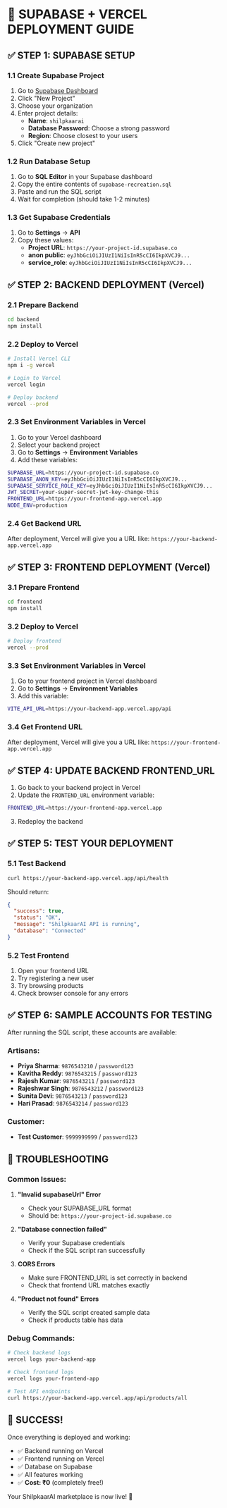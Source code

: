 # 🚀 SUPABASE + VERCEL DEPLOYMENT GUIDE

## ✅ **STEP 1: SUPABASE SETUP**

### 1.1 Create Supabase Project
1. Go to [Supabase Dashboard](https://supabase.com/dashboard)
2. Click "New Project"
3. Choose your organization
4. Enter project details:
   - **Name**: `shilpkaarai`
   - **Database Password**: Choose a strong password
   - **Region**: Choose closest to your users
5. Click "Create new project"

### 1.2 Run Database Setup
1. Go to **SQL Editor** in your Supabase dashboard
2. Copy the entire contents of `supabase-recreation.sql`
3. Paste and run the SQL script
4. Wait for completion (should take 1-2 minutes)

### 1.3 Get Supabase Credentials
1. Go to **Settings** → **API**
2. Copy these values:
   - **Project URL**: `https://your-project-id.supabase.co`
   - **anon public**: `eyJhbGciOiJIUzI1NiIsInR5cCI6IkpXVCJ9...`
   - **service_role**: `eyJhbGciOiJIUzI1NiIsInR5cCI6IkpXVCJ9...`

## ✅ **STEP 2: BACKEND DEPLOYMENT (Vercel)**

### 2.1 Prepare Backend
```bash
cd backend
npm install
```

### 2.2 Deploy to Vercel
```bash
# Install Vercel CLI
npm i -g vercel

# Login to Vercel
vercel login

# Deploy backend
vercel --prod
```

### 2.3 Set Environment Variables in Vercel
1. Go to your Vercel dashboard
2. Select your backend project
3. Go to **Settings** → **Environment Variables**
4. Add these variables:

```bash
SUPABASE_URL=https://your-project-id.supabase.co
SUPABASE_ANON_KEY=eyJhbGciOiJIUzI1NiIsInR5cCI6IkpXVCJ9...
SUPABASE_SERVICE_ROLE_KEY=eyJhbGciOiJIUzI1NiIsInR5cCI6IkpXVCJ9...
JWT_SECRET=your-super-secret-jwt-key-change-this
FRONTEND_URL=https://your-frontend-app.vercel.app
NODE_ENV=production
```

### 2.4 Get Backend URL
After deployment, Vercel will give you a URL like:
`https://your-backend-app.vercel.app`

## ✅ **STEP 3: FRONTEND DEPLOYMENT (Vercel)**

### 3.1 Prepare Frontend
```bash
cd frontend
npm install
```

### 3.2 Deploy to Vercel
```bash
# Deploy frontend
vercel --prod
```

### 3.3 Set Environment Variables in Vercel
1. Go to your frontend project in Vercel dashboard
2. Go to **Settings** → **Environment Variables**
3. Add this variable:

```bash
VITE_API_URL=https://your-backend-app.vercel.app/api
```

### 3.4 Get Frontend URL
After deployment, Vercel will give you a URL like:
`https://your-frontend-app.vercel.app`

## ✅ **STEP 4: UPDATE BACKEND FRONTEND_URL**

1. Go back to your backend project in Vercel
2. Update the `FRONTEND_URL` environment variable:
```bash
FRONTEND_URL=https://your-frontend-app.vercel.app
```
3. Redeploy the backend

## ✅ **STEP 5: TEST YOUR DEPLOYMENT**

### 5.1 Test Backend
```bash
curl https://your-backend-app.vercel.app/api/health
```
Should return:
```json
{
  "success": true,
  "status": "OK",
  "message": "ShilpkaarAI API is running",
  "database": "Connected"
}
```

### 5.2 Test Frontend
1. Open your frontend URL
2. Try registering a new user
3. Try browsing products
4. Check browser console for any errors

## ✅ **STEP 6: SAMPLE ACCOUNTS FOR TESTING**

After running the SQL script, these accounts are available:

### Artisans:
- **Priya Sharma**: `9876543210` / `password123`
- **Kavitha Reddy**: `9876543215` / `password123`
- **Rajesh Kumar**: `9876543211` / `password123`
- **Rajeshwar Singh**: `9876543212` / `password123`
- **Sunita Devi**: `9876543213` / `password123`
- **Hari Prasad**: `9876543214` / `password123`

### Customer:
- **Test Customer**: `9999999999` / `password123`

## 🔧 **TROUBLESHOOTING**

### Common Issues:

1. **"Invalid supabaseUrl" Error**
   - Check your SUPABASE_URL format
   - Should be: `https://your-project-id.supabase.co`

2. **"Database connection failed"**
   - Verify your Supabase credentials
   - Check if the SQL script ran successfully

3. **CORS Errors**
   - Make sure FRONTEND_URL is set correctly in backend
   - Check that frontend URL matches exactly

4. **"Product not found" Errors**
   - Verify the SQL script created sample data
   - Check if products table has data

### Debug Commands:
```bash
# Check backend logs
vercel logs your-backend-app

# Check frontend logs
vercel logs your-frontend-app

# Test API endpoints
curl https://your-backend-app.vercel.app/api/products/all
```

## 🎉 **SUCCESS!**

Once everything is deployed and working:
- ✅ Backend running on Vercel
- ✅ Frontend running on Vercel
- ✅ Database on Supabase
- ✅ All features working
- ✅ **Cost: ₹0** (completely free!)

Your ShilpkaarAI marketplace is now live! 🚀
